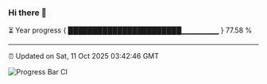 ### Hi there 👋

⏳ Year progress { ███████████████████████▁▁▁▁▁▁▁ } 77.58 %

---

⏰ Updated on Sat, 11 Oct 2025 03:42:46 GMT

![Progress Bar CI](https://github.com/IshwaranRudhara/GIT-ACTION/workflows/Progress%20Bar%20CI/badge.svg)
